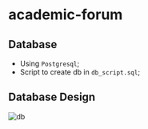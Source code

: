 # academic-forum

## Database

- Using `Postgresql`;
- Script to create db in `db_script.sql`;

## Database Design

![db](https://user-images.githubusercontent.com/32749108/119218380-db01df00-bad7-11eb-99c0-ca099761595d.jpg)
